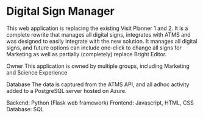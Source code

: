 # Digital Sign Manager
This web application is replacing the existing Visit Planner 1 and 2.  It is a complete rewrite that manages all digital signs, integrates with ATMS and was designed to easily integrate with the new solution.  It manages all digital signs, and future options can include one-click to change all signs for Marketing as well as partially (completely) replace Bright Editor. 

Owner 
This application is owned by multiple groups, including Marketing and Science Experience 

Database 
The data is captured from the ATMS API, and all adhoc activity added to a PostgreSQL server hosted on Azure. 

Backend: Python (Flask web framework) 
Frontend: Javascript, HTML, CSS 
Database: SQL 
